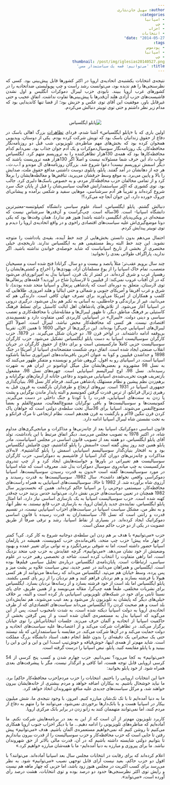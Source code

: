 ```yaml
---
author: سهیل جان‌نثاری
categories:
- اسپانیا
- چپ
- احزاب
- انتخابات
date: "2014-05-27"
tags:
- پودموس
- اسپانیا
- چپ
thumbnail: /post/img/iglesias20140527.png
title: 'می‌توانیم: قصه یک سیاستمدار مسن'
---
```

<body dir=rtl align="justify">
نتیجه‌ی انتخابات یکشنبه‌ی اتحادیه‌ی اروپا در اکثر کشورها قابل پیش‌بینی بود. کسی که نظرسنجی‌ها را هم ندیده بود، می‌توانست رشد راست و چپ پوپولیستی ضداتحادیه را در کشورهای غرب اروپا ببیند. نابودی حزب لیبرال دموکرات انگلیس و اول نشدن فاشیست‌های حزب آزادی هلند آن‌قدرها با پیش‌بینی‌ها تفاوت نداشت. اتفاق عجیب و حتی غیرقابل باور، موفقیت این آقای توی عکس و حزبش بود؛ از قضا تنها کاندیدایی بود که مدام زیر نظر داشتم و حتی توی توییتر دنبالش می‌کردم.
</br>
</br>
<figure align=center>
<img src="/post/img/iglesias20140527.png"  alt="پابلو ایگلسیاس">
</figure>

اولین باری که با «پابلو ایگلسیاس» آشنا شدم، فردای [تظاهرات](https://www.instagram.com/p/jCdNZCET8O/) بزرگ اهالی باسک در دفاع از حقوق زندانیان باسک بود که تویش شرکت کرده بودم. یکی از دوستان، ویدیویی همخوان کرده بود که بخش‌های مهم مناظره‌ی تلویزیونی شب قبل دو روزنامه‌نگار محافظه‌کار، یک روزنامه‌نگار سوسیال‌دموکرات و یک آدم جوان جذاب بود. نمی‌دانم کدام محافظه‌کارها بود که همه‌ی 130هزار تظاهرکننده را به تروریسم متهم کرد. ایگلسیاس جواب داد این حرف شما مسئولانه نیست و اصلاً اگر 130هزار همه تروریست باشند که دیگر اسمش تروریسم نیست! دعوا شروع شد. بزرگان روزنامه‌های ال موندو و آ.ب.ث.، هر چه از دهانشان در آمد گفتند. پابلو، پابلوی دوست داشتنی مدافع حقوق ملت، صدایش را بالا و پایین می‌برد. به موقع وسط حرفشان می‌پرید، تناقض‌ها و مغالطه‌هایشان را برملا کرد و از تمامی مخالفان حزب محافظه‌کار مردم، و به خصوص باسک‌ها دلبری کرد. جالب بود. توی کشوری که اکثر سیاستمدارانش فعالیت سیاسی‌شان را قبل از پایان جنگ سرد شروع کرده‌اند و تقریباً هر آدم سرشناسی، موهایی سفید و شکمی برآمده و پیشانی‌ای چروک خورده دارد، این جوان آنجا چه می‌کرد؟!

دنبالش گشتم. پابلو ایگلسیاس، استاد علوم سیاسی دانشگاه کمپلوتنسه-معتبرترین دانشگاه اسپانیا- است. 36ساله است. چپ‌گراست و آن‌قدرها سرشناس نیست که صفحه‌ای در ویکی‌پدیای انگلیسی داشته باشد( هنوز هم ندارد). همان وقت‌ها بود که یکی دوتا موضع‌گیری‌اش علیه سیاست‌های اقتصادی راخوی و در واقع اتحادیه‌ی اروپا را دیدم و توی توییتر پیدایش کردم.

احتمال می‌دهم بدون دانستن بخش‌هایی از چند خط آینده، بقیه‌ی یادداشت را متوجه نشوید. این چند خط البته ربط مستقیمی هم به ایگلسیاس ندارند. تاریخچه‌ی خیلی مختصری از بخشی از تاریخ اسپانیاست که شاید حوصله‌ی خواندن نداشته باشید. اگر ندارید، پاراگراف طولانی بعدی را نخوانید:

چند سال برویم عقب‌تر؛ مثلاً پانصد و بیست و دو سال. گرانادا فتح شده است و مسیحیان متعصب، تمام خاک اسپانیا را از یوغ مسلمانان آزاد، یهودی‌ها را اخراج و کشتی‌هایشان را رهسپار غرب و شرق کرده‌اند. در کمتر از یک قرن، اسپانیا بدل به امپراتوری‌ای می‌شود که در آن آفتاب غروب نمی‌کند: از فیلیپین تا لارستان( شاخ در آوردید؟ قلعه‌های پرتغالی‌ها توی لارستان، متعلق به دوره‌ای است که پادشاهی پرتغال و اسپانیا متحد شده بودند)، تا شرق و غرب آفریقا و آمریکای جنوبی و شمالی و حتی ایتالیا و هلند امروزی. طلاهایی که کلمب و همکاران از آمریکا می‌آورند برای تصرف جهان کافی است. دارندگی هم که می‌دانید، غیر از برازندگی و جاه‌طلبی، به آسانی به تکبر هم بدل می‌شود. درگیری درونی در اسپانیا آغاز می‌شود. از تلاش‌های پادشاهان اهل ایالت کاستیل برای تسلط فرهنگ کاستیلی بر فرهنگ مناطق دیگر، تا ظهور لیبرال‌ها و مقابله‌شان با محافظه‌کاری و تعصب سیاسی و دینی دولت. «لیبرال» در اسپانیایی کاربردی کمی متفاوت دارد و تقسیم‌بندی اقتصادی نیست. هر کسی که محافظه‌کار محض نباشد، لیبرال است. اصولاً اکثر لیبرال‌های اسپانیایی چپ‌گرا بوده‌اند. این درگیری‌ها از حوالی 1600 تا همین الان، تقریباً بی‌وقفه ادامه داشته‌اند. در اواخر قرن 19، دو جریان شکل می‌گیرند. در 1879، حزب کارگران سوسیالیست اسپانیا به دست پابلو ایگلسیاس تشکیل می‌شود. حزب کارگران سوسیالیست حزبی کاملاً مارکسیستی است و برای دفاع از حقوق کارگران در جریان انقلاب صنعتی ایجاد شده است. اتفاق دوم، شکست مفتضحانه‌ی اسپانیا از آمریکا در جنگ 1898 و جداشدن فیلیپین و کوبا به عنوان آخرین باقی‌مانده‌های امپراتوری سابقاً باشکوه اسپانیا است. در اسپانیای رو به افول، گروهی شاعر و نویسنده و متفکر ظهور می‌کنند که به نسل 98 مشهروند و بعضی‌هایشان مثل میگل اونامونو در ایران هم به شهرت رسیده‌اند. نسل 98، اوج لیبرالیسم اسپانیایی است. چهره‌های نسل 98، مشغول بازتعریف هویت تخریب‌شده‌ی اسپانیایی می‌شوند و دفاعی جانانه از آرمان‌های نوگرایانه و برهم‌زدن نظم پیشین و نظام مستهلک پادشاهی می‌کنند. فرجام کار نسل 98، بنیان‌گذاری جمهوری اسپانیا در 1931 است. نیروهای ارتجاع و طرفداران بازگشت به قرون قبل به رهبری ژنرال فرانکو، از ترس قدرت گرفتن کمونیسم و البته پایدار ماندن نوگرایی و پشت پا زدن به سنت‌های اسپانیایی، قدرت را با کودتا و جنگ داخلی در دست می‌گیرند. کمونیست‌ها و سوسیالیست‌ها و باقی نوگرایان ممنوع‌الفعالیت، ممنوع‌القلم و بعضاً ممنوع‌النفس می‌شوند. اسپانیا برای 36سال تحت سلطه‌ی دولتی است که خواهان پاک کردن قرن ننگین 19ام و بازگشت به قرن هجدهم است. نظام ارتجاعی تا مرگ فرانکو و به تخت نشستن شاه لیبرال اسپانیا ادامه دارد.

قانون اساسی دموکراتیک اسپانیا بعد از چانه‌زنی‌ها و مذاکرات و میانجی‌گری‌های مداوم شاه، در اکتبر 1978 به تصویب مجلس می‌رسد. دیگر اتفاق مرتبط با این یادداشت، تولد آقای پابلو ایگلسیاس، دو هفته بعد از تصویب قانون اساسی در مجلس اسپانیاست. مادر پابلو همین چند روز پیش گفته است «اسمش را پابلو گذاشتیم، چون فامیلش ایگلسیاس بود و به افتخار بنیان‌گذار سوسیالیسم اسپانیایی اسمش را پابلو گذاشتیم». لابه‌لای مذاکرات و چانه‌زنی‌های دوران گذار اسپانیا از فاشیسم به دموکراسی، حزب کارگران سوسیالیست هم تغییراتی در باورها و خواسته‌هایش ایجاد کرد و از چپ تندروی مارکسیست به چپ میانه‌روی سوسیال دموکرات بدل شد. معروف است که شاه اسپانیا در مورد سوسیالیست‌ها گفته است «بدون به قدرت رسیدن سوسیالیست‌ها، اسپانیا دموکراسی واقعی نخواهد داشت». سال 1982، سوسیالیست‌ها به قدرت رسیدند و آرزوی شاه برآورده شد. از 1982 تا حالا، سوسیالیست‌های اسپانیایی به همراه راست‌های محافظه‌کار، سیستمی دوحزبی را بر اسپانیا حاکم کرده‌اند. همین که نخست‌وزیر سال 1982 همچنان در تعیین سیاست‌های حزبی نقش دارد، می‌توانید حدس بزنید حزب چه‌قدر کهنه شده است. حزب سوسیالیست اسپانیا به یک بازسازی اساسی نیاز دارد، اما امثال پابلو ایگلسیاس، نماینده‌ی جدید پارلمان اروپا، به بازسازی حزب قانع نیستند. به نظر آنها، و به نظر من، مشکل سیاست اسپانیا در سیاست‌های احزاب اسپانیایی نیست، در تقسیم قدرت و رانتی است که نسل 78، سیاستمداران به قدرت رسیده با قانون اساسی دموکراتیک ایجاد کرده‌اند. در بسیاری از نقاط اسپانیا، رشد و ترقی صرفاً از طریق عضویت در یکی از دو حزب حاکم ممکن است.

حزب «می‌توانیم» با هدف بر هم زدن این سلطه‌ی دوجانبه شروع به کار کرد. کی؟ کمتر از چهار ماه پیش! حزب چپ متحد، باقی‌مانده‌ی حزب کمونیست، همیشه در پارلمان اسپانیا حضور داشته است، اما نه شوقی برمی‌انگیزد و نه توانی برای تغییر عمده و بهبود وضعیتش از خود نشان می‌دهد. «می‌توانیم»، گرچه عقایدش به حزب چپ متحد نزدیک است، اما راهی متفاوت را انتخاب کرده است. شاخه ی تخصصی رهبر حزب در علوم سیاسی، ارتباطات است. پایان‌نامه‌ی ایگلسیاس درباره‌ی تحلیل سیاسی فیلم‌ها بوده است. ایگلسیاس و همراهان می‌دانند در عصر جدید، نبض سیاست علاوه بر پشت میز و پس پرده، وسط خیابان هم می‌تپد. ایگلسیاس می‌داند که رسانه‌ها می‌توانند از هر کسی هیولا یا فرشته بسازند و هم نردبان فراهم کنند و هم نردبان را از زیر پای کسی بکشند. پابلو ایگلسیاس اما بلد است از خود فرشته بسازد و از رسانه‌ها نردبان بسازد. ایگلسیاس برای نشریات مختلفی، طبعاً همه چپ‌گرا، مقاله می‌نویسد و از همین طریق، جای پای نسبتاً ثابتی برای خود در شبکه‌های تلویزیونی اسپانیایی باز کرده است و البته، بر خلاف خیلی‌های دیگر که پایشان به تلویزیون باز می‌شود و بعد غیب می‌شوند، هم نمایش‌دادن بلد است و هم صحبت کردن را! ایگلسیاس می‌داند سیاست‌های اقتصادی‌ای که از طرف اتحادیه‌ی اروپا به دولت اسپانیا دیکته شده است، به شدت نامحبوب است، پس از این می‌گوید که اسپانیا بدل به مستعمره‌ی آلمان شده است و از پس گرفتن بخشی از حاکمیت اسپانیا از اتحادیه و آلمان حرف می‌زند. جلسات انتخاباتی‌اش را توی خیابان برگزار می‌کند. در تظاهرات شرکت می‌کند و از اعتصاب‌ها علیه سیاست‌های اتحادیه و دولت حمایت می‌کند و در آن‌ها شرکت می‌کند. در مقایسه با سیاستمدارانی که بلد نیستند حتی یک سخنرانی یک دقیقه‌ای را بدون غلط انجام دهند، استاد دانشگاه بزرگ مملکت است. شاید مهم‌تر از همه‌ی اینها، خوش‌قیافه و خوش‌تیپ است!  این و این و این و این را ببینید و با پابلو مقایسه کنید. پابلو، نبض اسپانیا را درست گرفته است.

«می‌توانیم» به کجا می‌رود؟ نمی‌دانیم. حزب چهارم شدن و کسب پنج کرسی از 54 کرسی اروپایی قابل توجه هست، اما کافی و اثرگذار نیست، مگر با پیشرفت‌های بعدی همراه شود. از خود پابلو بخوانید:

«ما این انتخابات اروپایی را باختیم. انتخابات را حزب مردم[حزب محافظه‌کار حاکم] برد. ما نباید خوشحال باشیم. به بیکاران اضافه خواهد و مردم بیشتری از خانه‌هایشان بیرون خواهند شد، و مرکل سیاست‌های جدیدی علیه منافع شهروندان اتخاذ خواهد کرد.

ما به دنیا آمده‌ایم تا با تک تک‌شان مبارزه کنیم. امروز، با وجود نتیجه‌ی ما، شش میلیون بیکار در اسپانیا هست و با بانک‌دارها برخوردی نمی‌شود. می‌توانند ما را متهم به دفاع از مردم کنند، اما نمی‌توانند متهممان کنند به زانو زدن در برابر بانک مرکزی اروپا.

کاربرد تلویزیون مهم‌تر از آن است که از این به بعد در برنامه‌هایش شرکت نکنم. ما آماده‌ایم که مناظره‌های تلویزیونی را ادامه دهیم… ما با دیگر احزاب جنوب اروپا همکاری می‌کنیم تا روشن کنیم که نمی‌خواهیم مستعمره‌ی آلمان باشیم. هدف «می‌توانیم» پیش رفتن تا جایی است که حزب محافظه‌کار و حزب سوسیالیست را از قدرت بیرون بیاندازیم تا بتوانیم دولتی شایسته داشته باشیم که در آن، قدرت مالی بالاتر از حق شهروندان نباشد. ما برای پیروزی و مبارزه به دنیا آمده‌ایم- ما با همه‌شان مبارزه خواهیم کرد.»

اعلام کرده‌اند که برای رقابت در انتخابات مجلس سال بعد اسپانیا آماده‌اند. می‌توانند؟ با افول دو حزب حاکم، بعید نیست آرای قابل توجهی نصیب «می‌توانیم» شود. به نظر می‌رسد برای کسب اکثریت در مجلس هنوز زود باشد، اما حزبی که چهار ماهه هم نیست و رأیش توی اکثر نظرسنجی‌ها حدود دو درصد بوده و توی انتخابات، هشت درصد رأی آورده است، «می‌تواند».
</body>